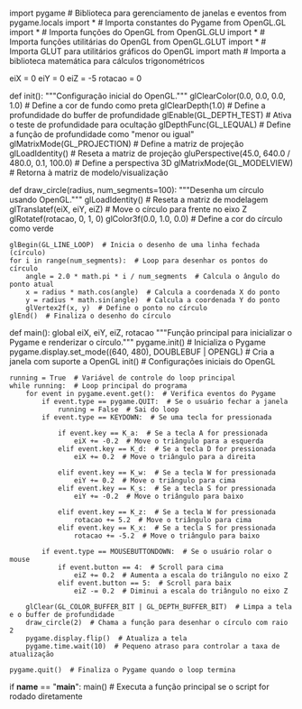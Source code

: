 import pygame  # Biblioteca para gerenciamento de janelas e eventos
from pygame.locals import *  # Importa constantes do Pygame
from OpenGL.GL import *  # Importa funções do OpenGL
from OpenGL.GLU import *  # Importa funções utilitárias do OpenGL
from OpenGL.GLUT import *  # Importa GLUT para utilitários gráficos do OpenGL
import math  # Importa a biblioteca matemática para cálculos trigonométricos

eiX = 0
eiY = 0
eiZ = -5
rotacao = 0

def init():
    """Configuração inicial do OpenGL."""
    glClearColor(0.0, 0.0, 0.0, 1.0)  # Define a cor de fundo como preta
    glClearDepth(1.0)  # Define a profundidade do buffer de profundidade
    glEnable(GL_DEPTH_TEST)  # Ativa o teste de profundidade para ocultação
    glDepthFunc(GL_LEQUAL)  # Define a função de profundidade como "menor ou igual"
    glMatrixMode(GL_PROJECTION)  # Define a matriz de projeção
    glLoadIdentity()  # Reseta a matriz de projeção
    gluPerspective(45.0, 640.0 / 480.0, 0.1, 100.0)  # Define a perspectiva 3D
    glMatrixMode(GL_MODELVIEW)  # Retorna à matriz de modelo/visualização

def draw_circle(radius, num_segments=100):
    """Desenha um círculo usando OpenGL."""
    glLoadIdentity()  # Reseta a matriz de modelagem
    glTranslatef(eiX, eiY, eiZ)  # Move o círculo para frente no eixo Z
    glRotatef(rotacao, 0, 1, 0)
    glColor3f(0.0, 1.0, 0.0)  # Define a cor do círculo como verde

    glBegin(GL_LINE_LOOP)  # Inicia o desenho de uma linha fechada (círculo)
    for i in range(num_segments):  # Loop para desenhar os pontos do círculo
        angle = 2.0 * math.pi * i / num_segments  # Calcula o ângulo do ponto atual
        x = radius * math.cos(angle)  # Calcula a coordenada X do ponto
        y = radius * math.sin(angle)  # Calcula a coordenada Y do ponto
        glVertex2f(x, y)  # Define o ponto no círculo
    glEnd()  # Finaliza o desenho do círculo

def main():
    global eiX, eiY, eiZ, rotacao
    """Função principal para inicializar o Pygame e renderizar o círculo."""
    pygame.init()  # Inicializa o Pygame
    pygame.display.set_mode((640, 480), DOUBLEBUF | OPENGL)  # Cria a janela com suporte a OpenGL
    init()  # Configurações iniciais do OpenGL

    running = True  # Variável de controle do loop principal
    while running:  # Loop principal do programa
        for event in pygame.event.get():  # Verifica eventos do Pygame
            if event.type == pygame.QUIT:  # Se o usuário fechar a janela
                running = False  # Sai do loop
            if event.type == KEYDOWN:  # Se uma tecla for pressionada

                if event.key == K_a:  # Se a tecla A for pressionada
                    eiX += -0.2  # Move o triângulo para a esquerda
                elif event.key == K_d:  # Se a tecla D for pressionada
                    eiX += 0.2  # Move o triângulo para a direita
                    
                elif event.key == K_w:  # Se a tecla W for pressionada
                    eiY += 0.2  # Move o triângulo para cima
                elif event.key == K_s:  # Se a tecla S for pressionada
                    eiY += -0.2  # Move o triângulo para baixo

                elif event.key == K_z:  # Se a tecla W for pressionada
                    rotacao += 5.2  # Move o triângulo para cima
                elif event.key == K_x:  # Se a tecla S for pressionada
                    rotacao += -5.2  # Move o triângulo para baixo

            if event.type == MOUSEBUTTONDOWN:  # Se o usuário rolar o mouse
                if event.button == 4:  # Scroll para cima
                    eiZ += 0.2  # Aumenta a escala do triângulo no eixo Z
                elif event.button == 5:  # Scroll para baix
                    eiZ -= 0.2  # Diminui a escala do triângulo no eixo Z

        glClear(GL_COLOR_BUFFER_BIT | GL_DEPTH_BUFFER_BIT)  # Limpa a tela e o buffer de profundidade
        draw_circle(2)  # Chama a função para desenhar o círculo com raio 2
        pygame.display.flip()  # Atualiza a tela
        pygame.time.wait(10)  # Pequeno atraso para controlar a taxa de atualização

    pygame.quit()  # Finaliza o Pygame quando o loop termina

if __name__ == "__main__":
    main()  # Executa a função principal se o script for rodado diretamente
